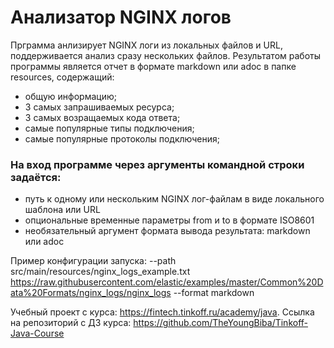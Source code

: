 # Анализатор NGINX логов
Прграмма анлизирует NGINX логи из локальных файлов и URL, поддерживается анализ сразу нескольких файлов.
Результатом работы программы является отчет в формате markdown или adoc в папке resources, содержащий:
- общую информацию;
- 3 самых запрашиваемых ресурса;
- 3 самых возращаемых кода ответа;
- самые популярные типы подключения;
- самые популярные протоколы подключения;

### На вход программе через аргументы командной строки задаётся:
- путь к одному или нескольким NGINX лог-файлам в виде локального шаблона или URL
- опциональные временные параметры from и to в формате ISO8601
- необязательный аргумент формата вывода результата: markdown или adoc

Пример конфигурации запуска: --path src/main/resources/nginx_logs_example.txt
https://raw.githubusercontent.com/elastic/examples/master/Common%20Data%20Formats/nginx_logs/nginx_logs
--format markdown

Учебный проект с курса: https://fintech.tinkoff.ru/academy/java.
Ссылка на репозиторий с ДЗ курса: https://github.com/TheYoungBiba/Tinkoff-Java-Course